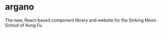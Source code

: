 # argano
The new, React-based component library and website for the Sinking Moon School of Kung Fu.
